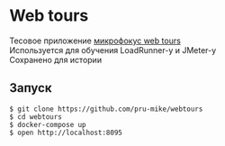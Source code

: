 Web tours
=========

Тесовое приложение [микрофокус web tours](https://marketplace.microfocus.com/appdelivery/content/web-tours-sample-application)  
Используется для обучения LoadRunner-у и JMeter-у  
Сохранено для истории  

Запуск
------
```
$ git clone https://github.com/pru-mike/webtours
$ cd webtours
$ docker-compose up
$ open http://localhost:8095
```
